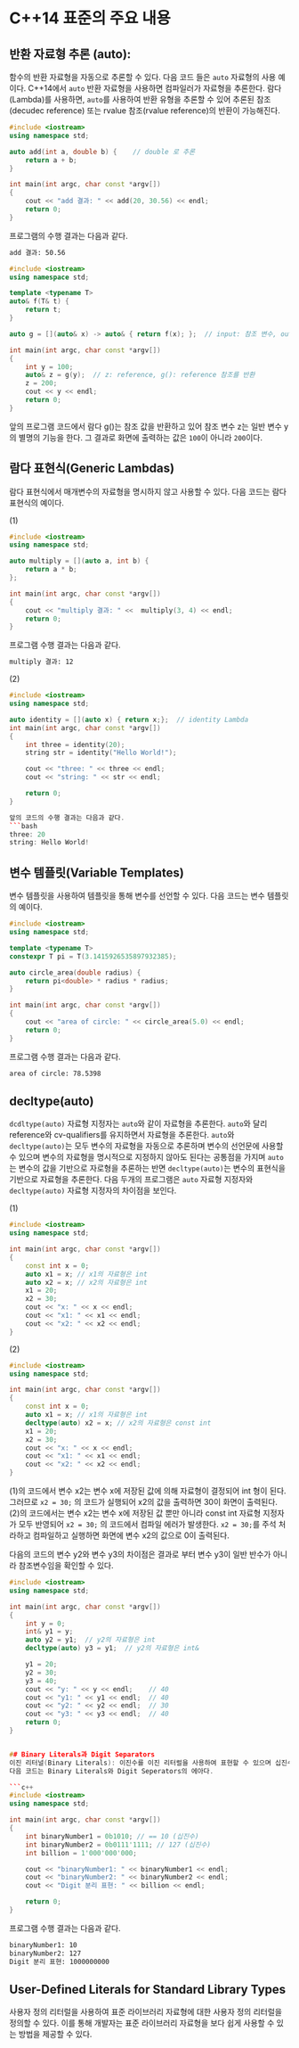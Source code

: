 # C++14 표준의 주요 내용 

## 반환 자료형 추론 (auto): 
함수의 반환 자료형을 자동으로 추론할 수 있다. 다음 코드 들은 ``auto`` 자료형의 사용 예이다.
C++14에서 ``auto`` 반환 자료형을 사용하면 컴파일러가 자료형을 추론한다. 
람다(Lambda)를 사용하면, ``auto``를 사용하여 반환 유형을 추론할 수 있어 추론된 참조(decudec reference) 또는 
rvalue 참조(rvalue reference)의 반환이 가능해진다. 

```c++
#include <iostream>
using namespace std;

auto add(int a, double b) {    // double 로 추론
    return a + b;
}

int main(int argc, char const *argv[])
{
    cout << "add 결과: " << add(20, 30.56) << endl;
    return 0;
}
```
프로그램의 수행 결과는 다음과 같다.
```bash
add 결과: 50.56
```

```c++
#include <iostream>
using namespace std;

template <typename T>
auto& f(T& t) {
    return t;
}

auto g = [](auto& x) -> auto& { return f(x); };  // input: 참조 변수, output: 참조 값

int main(int argc, char const *argv[])
{
    int y = 100;
    auto& z = g(y);  // z: reference, g(): reference 참조를 반환
    z = 200;
    cout << y << endl; 
    return 0;
}
```
앞의 프로그램 코드에서 람다 g()는 참조 값을 반환하고 있어 참조 변수 z는 일반 변수 y의 별명의 기능을 한다. 
그 결과로 화면에 출력하는 값은 ``100``이 아니라 ``200``이다.

## 람다 표현식(Generic Lambdas)
람다 표현식에서 매개변수의 자료형을 명시하지 않고 사용할 수 있다. 다음 코드는 람다 표현식의 예이다.

(1)
```c++
#include <iostream>
using namespace std;

auto multiply = [](auto a, int b) {
    return a * b;
};

int main(int argc, char const *argv[])
{
    cout << "multiply 결과: " <<  multiply(3, 4) << endl;
    return 0;
}
```

프로그램 수행 결과는 다음과 같다.
```bash
multiply 결과: 12
```
(2) 
```c++
#include <iostream>
using namespace std;

auto identity = [](auto x) { return x;};  // identity Lambda
int main(int argc, char const *argv[])
{
    int three = identity(20);
    string str = identity("Hello World!");

    cout << "three: " << three << endl;
    cout << "string: " << str << endl;

    return 0;
}

앞의 코드의 수행 결과는 다음과 같다.
```bash
three: 20
string: Hello World!
```

## 변수 템플릿(Variable Templates)
변수 템플릿을 사용하여 템플릿을 통해 변수를 선언할 수 있다. 다음 코드는 변수 템플릿의 예이다.
```c++
#include <iostream>
using namespace std;

template <typename T>
constexpr T pi = T(3.1415926535897932385);

auto circle_area(double radius) {
    return pi<double> * radius * radius;
}

int main(int argc, char const *argv[])
{
    cout << "area of circle: " << circle_area(5.0) << endl; 
    return 0;
}
```
프로그램 수행 결과는 다음과 같다. 
```bash
area of circle: 78.5398
```

## decltype(auto)
``dcdltype(auto)`` 자료형 지정자는 ``auto``와 같이 자료형을 추론한다. ``auto``와 달리 reference와 cv-qualifiers를 유지하면서 자료형을 추론한다. ``auto``와 ``decltype(auto)``는 모두 변수의 자료형을 자동으로 추론하며 변수의 선언문에 사용할 수 있으며 변수의 자료형을 명시적으로 지정하지 않아도 된다는 공통점을 가지며 ``auto``는 변수의 값을 기반으로 자로형을 추론하는 반면 ``decltype(auto)``는 변수의 표현식을 기반으로 자료형을 추론한다. 
다음 두개의 프로그램은 ``auto`` 자료형 지정자와 ``decltype(auto)`` 자료형 지정자의 차이점을 보인다. 

(1)
```c++
#include <iostream>
using namespace std;

int main(int argc, char const *argv[])
{
    const int x = 0;
    auto x1 = x; // x1의 자료형은 int
    auto x2 = x; // x2의 자료형은 int 
    x1 = 20;
    x2 = 30;
    cout << "x: " << x << endl;
    cout << "x1: " << x1 << endl;
    cout << "x2: " << x2 << endl;
}
```

(2)
```c++
#include <iostream>
using namespace std;

int main(int argc, char const *argv[])
{
    const int x = 0;
    auto x1 = x; // x1의 자료형은 int
    decltype(auto) x2 = x; // x2의 자료형은 const int 
    x1 = 20;
    x2 = 30;
    cout << "x: " << x << endl;
    cout << "x1: " << x1 << endl;
    cout << "x2: " << x2 << endl;
}
```

(1)의 코드에서 변수 x2는 변수 x에 저장된 값에 의해 자료형이 결정되어 int 형이 된다. 그러므로 ``x2 = 30;`` 의 코드가 실행되어 x2의 값을 출력하면 30이 화면이 출력된다. 
(2)의 코드에서는 변수 x2는 변수 x에 저장된 값 뿐만 아니라 const int 자료형 지정자가 모두 반영되어 ``x2 = 30;`` 의 코드에서 컴파일 에러가 발생한다. ``x2 = 30;``를 주석 처라하고 컴파일하고 실행하면 
화면에 변수 x2의 값으로 0이 출력된다.

다음의 코드의 변수 y2와 변수 y3의 차이점은 결과로 부터 변수 y3이 일반 반수가 아니라 참조변수임을 확인할 수 있다. 

```c++
#include <iostream>
using namespace std;

int main(int argc, char const *argv[])
{
    int y = 0;
    int& y1 = y;  
    auto y2 = y1;  // y2의 자료형은 int
    decltype(auto) y3 = y1;  // y2의 자료형은 int& 

    y1 = 20;
    y2 = 30;
    y3 = 40;
    cout << "y: " << y << endl;    // 40
    cout << "y1: " << y1 << endl;  // 40
    cout << "y2: " << y2 << endl;  // 30
    cout << "y3: " << y3 << endl;  // 40
    return 0;
}


## Binary Literals과 Digit Separators
이진 리터널(Binary Literals): 이진수를 이진 리터럴을 사용하여 표현할 수 있으며 십진수의 가독성을 높이기 위해 숫자 사이에 작은 따옴표를 사용하여 표현할 수 있다.
다음 코드는 Binary Literals와 Digit Seperators의 에아다.

```c++
#include <iostream>
using namespace std;

int main(int argc, char const *argv[])
{
    int binaryNumber1 = 0b1010; // == 10 (십진수)
    int binaryNumber2 = 0b0111'1111; // 127 (십진수)
    int billion = 1'000'000'000;

    cout << "binaryNumber1: " << binaryNumber1 << endl;
    cout << "binaryNumber2: " << binaryNumber2 << endl;
    cout << "Digit 분리 표현: " << billion << endl;

    return 0;
}
```
프로그램 수행 결과는 다음과 같다.
```bash
binaryNumber1: 10
binaryNumber2: 127
Digit 분리 표현: 1000000000
```

## User-Defined Literals for Standard Library Types
사용자 정의 리터럴을 사용하여 표준 라이브러리 자료형에 대한 사용자 정의 리터럴을 정의할 수 있다. 이를 통해 개발자는 표준 라이브러리 자료형을 보다 쉽게 사용할 수 있는 방법을 제공할 수 있다.

## 



